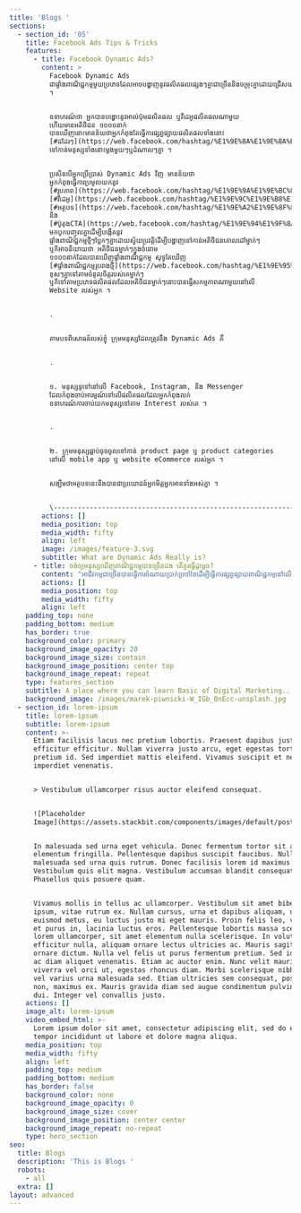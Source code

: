 ```yaml
---
title: 'Blogs '
sections:
  - section_id: '05'
    title: Facebook Ads Tips & Tricks
    features:
      - title: Facebook Dynamic Ads?
        content: >
          Facebook Dynamic Ads
          ជាផ្ទាំងពាណិជ្ជកម្មមួយប្រភេទដែលអាចបង្ហាញនូវផលិតផលផ្សេងៗគ្នាជាច្រើននិងចម្រុះគ្នាដោយជ្រើសយកតែផលិតផលណាដែលចំតម្រូវការរបស់អតិថិជនគោលដៅម្នាក់ៗ
          ។


          ឧទាហរណ៍ថា អ្នកបានបង្ហោះនូវអាល់ប៊ុមផលិតផល ឬវីដេអូផលិតផលណាមួយ
          ហើយមានអតិថិជន ១០០០នាក់
          បានឃើញនោះមានន័យថាអ្នកកំពុងតែធ្វើការផ្សព្វផ្សាយផលិតផលទាំងនោះ
          [#ដដែរៗ](https://web.facebook.com/hashtag/%E1%9E%8A%E1%9E%8A%E1%9F%82%E1%9E%9A%E1%9F%97?\__eep\_\_=6&\__cft\_\_%5B0%5D=AZUwn-jkAz3NY4s7sgLtQUSeKSOsrusEkJgQlS3bvC3enX_yabUqhUSKAFYr0WdkAW6ocatPqmhZkLYHSmQaVIiVYgW2vGkvNbap6W8SNfC06-1eIAgMSKchLcwAgAjOlOmCmaCvdQ9PlBv6XMeMXU8p&\__tn\_\_=\*NK-R)
          ទៅកាន់មនុស្សទាំងនោះម្ដងមួយៗឬដំណាលៗគ្នា ។


          ប្រសិនបើអ្នកប្រើប្រាស់ Dynamic Ads វិញ មានន័យថា
          អ្នកកំពុងធ្វើការប្រមូលយកនូវ
          [#រូបភាព](https://web.facebook.com/hashtag/%E1%9E%9A%E1%9E%BC%E1%9E%94%E1%9E%97%E1%9E%B6%E1%9E%96?\__eep\_\_=6&\__cft\_\_%5B0%5D=AZUwn-jkAz3NY4s7sgLtQUSeKSOsrusEkJgQlS3bvC3enX_yabUqhUSKAFYr0WdkAW6ocatPqmhZkLYHSmQaVIiVYgW2vGkvNbap6W8SNfC06-1eIAgMSKchLcwAgAjOlOmCmaCvdQ9PlBv6XMeMXU8p&\__tn\_\_=\*NK-R)
          [#វីដេអូ](https://web.facebook.com/hashtag/%E1%9E%9C%E1%9E%B8%E1%9E%8A%E1%9F%81%E1%9E%A2%E1%9E%BC?\__eep\_\_=6&\__cft\_\_%5B0%5D=AZUwn-jkAz3NY4s7sgLtQUSeKSOsrusEkJgQlS3bvC3enX_yabUqhUSKAFYr0WdkAW6ocatPqmhZkLYHSmQaVIiVYgW2vGkvNbap6W8SNfC06-1eIAgMSKchLcwAgAjOlOmCmaCvdQ9PlBv6XMeMXU8p&\__tn\_\_=\*NK-R)
          [#អត្ថបទ](https://web.facebook.com/hashtag/%E1%9E%A2%E1%9E%8F%E1%9F%92%E1%9E%90%E1%9E%94%E1%9E%91?\__eep\_\_=6&\__cft\_\_%5B0%5D=AZUwn-jkAz3NY4s7sgLtQUSeKSOsrusEkJgQlS3bvC3enX_yabUqhUSKAFYr0WdkAW6ocatPqmhZkLYHSmQaVIiVYgW2vGkvNbap6W8SNfC06-1eIAgMSKchLcwAgAjOlOmCmaCvdQ9PlBv6XMeMXU8p&\__tn\_\_=\*NK-R)
          និង
          [#ប៊ូតុងCTA](https://web.facebook.com/hashtag/%E1%9E%94%E1%9F%8A%E1%9E%BC%E1%9E%8F%E1%9E%BB%E1%9E%84cta?\__eep\_\_=6&\__cft\_\_%5B0%5D=AZUwn-jkAz3NY4s7sgLtQUSeKSOsrusEkJgQlS3bvC3enX_yabUqhUSKAFYr0WdkAW6ocatPqmhZkLYHSmQaVIiVYgW2vGkvNbap6W8SNfC06-1eIAgMSKchLcwAgAjOlOmCmaCvdQ9PlBv6XMeMXU8p&\__tn\_\_=\*NK-R)
          មកបូកបញ្ចូលគ្នាដើម្បីបង្កើតនូវ
          ផ្ទាំងពាណិជ្ជកម្មថ្មីៗប្លែកៗគ្នាដោយស្វ័យប្រវត្តិដើម្បីបង្ហាញទៅកាន់អតិថិជនគោលដៅម្នាក់ៗ
          ឬក៏អាចនិយាយថា អតិថិជនម្នាក់ៗក្នុងចំនោម
          ១០០០នាក់ដែលបានឃើញផ្ទាំងពាណិជ្ជកម្ម សុទ្ធតែឃើញ
          [#ផ្ទាំងពាណិជ្ជកម្មរូបរាងថ្មី](https://web.facebook.com/hashtag/%E1%9E%95%E1%9F%92%E1%9E%91%E1%9E%B6%E1%9F%86%E1%9E%84%E1%9E%96%E1%9E%B6%E1%9E%8E%E1%9E%B7%E1%9E%87%E1%9F%92%E1%9E%87%E1%9E%80%E1%9E%98%E1%9F%92%E1%9E%98%E1%9E%9A%E1%9E%BC%E1%9E%94%E1%9E%9A%E1%9E%B6%E1%9E%84%E1%9E%90%E1%9F%92%E1%9E%98%E1%9E%B8?\__eep\_\_=6&\__cft\_\_%5B0%5D=AZUwn-jkAz3NY4s7sgLtQUSeKSOsrusEkJgQlS3bvC3enX_yabUqhUSKAFYr0WdkAW6ocatPqmhZkLYHSmQaVIiVYgW2vGkvNbap6W8SNfC06-1eIAgMSKchLcwAgAjOlOmCmaCvdQ9PlBv6XMeMXU8p&\__tn\_\_=\*NK-R)
          ខុសៗគ្នាទៅតាមចំនូលចិត្តរបស់គេម្នាក់ៗ
          ឬក៏ទៅតាមប្រភេទផលិតផលដែលអតិថិជនម្នាក់ៗនោះបានធ្វើសកម្មភាពណាមួយនៅលើ
          Website របស់អ្នក ។


          .


          តាមបទពិសោធន៍របស់ខ្ញុំ ក្រុមមនុស្សដែលត្រូវនឹង Dynamic Ads គឺ


          .


          ១. មនុស្សទូទៅនៅលើ Facebook, Instagram, និង Messenger
          ដែលកំពុងចាប់អារម្មណ៍ទៅលើផលិតផលដែលអ្នកកំពុងលក់
          ឧទាហរណ៍ការចាប់យកមនុស្សទៅតាម Interest របស់គេ ។


          .


          ២. ក្រុមមនុស្សធ្លាប់ចុចចូលទៅកាន់ product page ឬ product categories
          នៅលើ mobile app ឬ website eCommerce របស់អ្នក ។


          សង្ឃឹមថាអត្ថបទនេះនឹងបានជាប្រយោជន៍អ្នកមិត្តអ្នកអានទាំងអស់គ្នា ។


          \-----------------------------------------------------------------------------------------------------------------
        actions: []
        media_position: top
        media_width: fifty
        align: left
        image: /images/feature-3.svg
        subtitle: What are Dynamic Ads Really is?
      - title: ចង់ឲ្យមនុស្សឃើញពាណិជ្ជកម្មបានច្រើនដង តើគួរធ្វើដូម្តេច?
        content: "អាជីវកម្មជាច្រើនបានធ្វើការចំណាយប្រាក់ប្រចាំខែដើម្បីធ្វើការផ្សព្វផ្សាយពាណិជ្ជកម្មនៅលើប្រព័ន្ធសង្គមពេញនិយម ហ្វេសប៊ុគ យ៉ាងណាមិញគោលបំណងចម្បងធំៗរបស់ពួកគាត់គឺការចង់ឲ្យមនុស្សស្គាល់ពី ម៉ាកសញ្ញា អាជីវកម្ម ផលិតផល និង សេវាកម្មរបស់ខ្លួន ដើម្បីបង្កើនការលក់តាមរបៀបផ្សេងៗ។\n\nបើសិនជាអាជីវកម្មរបស់អ្នក ទើបចាប់ផ្តើមធ្វើទីផ្សារឌីជីថល ហើយមានបំណងចង់ឲ្យក្រុមអតិថិជនគោលដៅ ចាប់អារម្មណ៏ និង ចងចាំ ម៉ាកសញ្ញានៃអាជីវកម្មរបស់អ្នកនោះ អ្នកអាចធ្វើការផ្សព្វផ្សាយ (ប៊ូស) តាមរយៈ ហ្វេសប៊ុគ ដោយជ្រើសរើស \U0001D5E5\U0001D5F2\U0001D5EE\U0001D5F0\U0001D5F5 \U0001D5D6\U0001D5EE\U0001D5FA\U0001D5FD\U0001D5EE\U0001D5F6\U0001D5F4\U0001D5FB \U0001D5E2\U0001D5EF\U0001D5F7\U0001D5F2\U0001D5F0\U0001D601\U0001D5F6\U0001D603\U0001D5F2 ដោយសារតែ \U0001D5E5\U0001D5F2\U0001D5EE\U0001D5F0\U0001D5F5 \U0001D5D6\U0001D5EE\U0001D5FA\U0001D5FD\U0001D5EE\U0001D5F6\U0001D5F4\U0001D5FB \U0001D5E2\U0001D5EF\U0001D5F7\U0001D5F2\U0001D5F0\U0001D601\U0001D5F6\U0001D603\U0001D5F2 នេះអនុញ្ញាតឲ្យអ្នកចំណាយលុយប៊ូសតិចហើយអាចមានមនុស្សច្រើននាក់ឃើញពាណិជ្ជកម្មរបស់អ្នកឲ្យបានច្រើនដង។\n\nហើយលក្ខណៈពិសេសនៃ \U0001D5E5\U0001D5F2\U0001D5EE\U0001D5F0\U0001D5F5 \U0001D5D6\U0001D5EE\U0001D5FA\U0001D5FD\U0001D5EE\U0001D5F6\U0001D5F4\U0001D5FB \U0001D5E2\U0001D5EF\U0001D5F7\U0001D5F2\U0001D5F0\U0001D601\U0001D5F6\U0001D603\U0001D5F2 គឺការដែលអ្នកអាចកំណត់ចំនួនដងនៃការមើលឃើញពាណិជ្ជកម្មរបស់អ្នកក្នុងមួយសប្តាហ៏សម្រាប់មនុស្សម្នាក់។\n\nឧទាហរណ៏ អ្នកមានប្រូម៉ូសិនថ្មីសម្រាប់សប្តាហ៏នេះ អ្នកចង់ឲ្យមនុស្សច្រើនដឹងអំពីប្រូម៉ូសិននេះ អញ្ចឹងអ្នកអាចធ្វើការផ្សព្វផ្សាយតាមរយៈ \U0001D5E5\U0001D5F2\U0001D5EE\U0001D5F0\U0001D5F5 \U0001D5D6\U0001D5EE\U0001D5FA\U0001D5FD\U0001D5EE\U0001D5F6\U0001D5F4\U0001D5FB \U0001D5E2\U0001D5EF\U0001D5F7\U0001D5F2\U0001D5F0\U0001D601\U0001D5F6\U0001D603\U0001D5F2 ហើយធ្វើការកំណត់ចំនួនដងនៃការឃើញពាណិជ្ជកម្ម ដោយក្នុងមនុស្សម្នាក់គួរតែឃើញ ពីរដង ក្នុងមួយថ្ងៃ ក្នុងរយៈពេលមួយសប្តាហ៏។\n\nតែជាការរំលឹក អ្នកពុំគួរធ្វើការកំណត់ចំនួនដងនៃការឃើញពាណិជ្ជកម្ម ច្រើនដងពេកនោះទេ ព្រោះវាអាចធ្វើឲ្យអ្នកដែលឃើញពាណិជ្ជកម្មមានភាពធុញទ្រាន់ ហើយធ្វើការ hide ឬ report ពាណិជ្ជកម្មរបស់អ្នក ដែលវាអាចប៉ះពាល់ដល់គុណភាពនៃពាណិជ្ជកម្ម និង ផេករបស់អ្នក។\n\n"
        actions: []
        media_position: top
        media_width: fifty
        align: left
    padding_top: none
    padding_bottom: medium
    has_border: true
    background_color: primary
    background_image_opacity: 20
    background_image_size: contain
    background_image_position: center top
    background_image_repeat: repeat
    type: features_section
    subtitle: A place where you can learn Basic of Digital Marketing...
    background_image: /images/marek-piwnicki-W_IGb_0nEcc-unsplash.jpg
  - section_id: lorem-ipsum
    title: lorem-ipsum
    subtitle: lorem-ipsum
    content: >-
      Etiam facilisis lacus nec pretium lobortis. Praesent dapibus justo non
      efficitur efficitur. Nullam viverra justo arcu, eget egestas tortor
      pretium id. Sed imperdiet mattis eleifend. Vivamus suscipit et neque
      imperdiet venenatis.


      > Vestibulum ullamcorper risus auctor eleifend consequat.


      ![Placeholder
      Image](https://assets.stackbit.com/components/images/default/post-4.jpeg)


      In malesuada sed urna eget vehicula. Donec fermentum tortor sit amet nisl
      elementum fringilla. Pellentesque dapibus suscipit faucibus. Nullam
      malesuada sed urna quis rutrum. Donec facilisis lorem id maximus mattis.
      Vestibulum quis elit magna. Vestibulum accumsan blandit consequat.
      Phasellus quis posuere quam.


      Vivamus mollis in tellus ac ullamcorper. Vestibulum sit amet bibendum
      ipsum, vitae rutrum ex. Nullam cursus, urna et dapibus aliquam, urna leo
      euismod metus, eu luctus justo mi eget mauris. Proin felis leo, volutpat
      et purus in, lacinia luctus eros. Pellentesque lobortis massa scelerisque
      lorem ullamcorper, sit amet elementum nulla scelerisque. In volutpat
      efficitur nulla, aliquam ornare lectus ultricies ac. Mauris sagittis
      ornare dictum. Nulla vel felis ut purus fermentum pretium. Sed id lectus
      ac diam aliquet venenatis. Etiam ac auctor enim. Nunc velit mauris,
      viverra vel orci ut, egestas rhoncus diam. Morbi scelerisque nibh tellus,
      vel varius urna malesuada sed. Etiam ultricies sem consequat, posuere urna
      non, maximus ex. Mauris gravida diam sed augue condimentum pulvinar vel ac
      dui. Integer vel convallis justo.
    actions: []
    image_alt: lorem-ipsum
    video_embed_html: >-
      Lorem ipsum dolor sit amet, consectetur adipiscing elit, sed do eiusmod
      tempor incididunt ut labore et dolore magna aliqua.
    media_position: top
    media_width: fifty
    align: left
    padding_top: medium
    padding_bottom: medium
    has_border: false
    background_color: none
    background_image_opacity: 0
    background_image_size: cover
    background_image_position: center center
    background_image_repeat: no-repeat
    type: hero_section
seo:
  title: Blogs
  description: 'This is Blogs '
  robots:
    - all
  extra: []
layout: advanced
---
```


